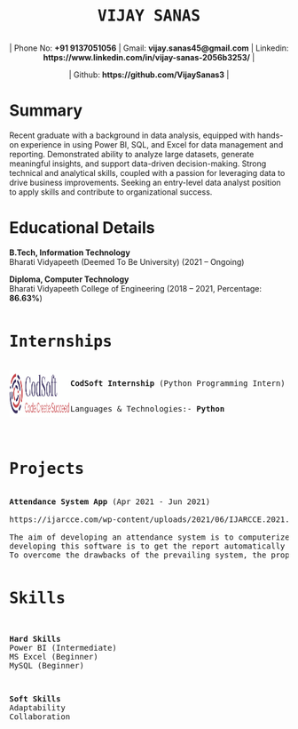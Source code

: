 <pre><h1 align = "center">VIJAY SANAS</pre>

<p align="center">| Phone No: <b>+91 9137051056</b> | Gmail: <b>vijay.sanas45@gmail.com</b> | Linkedin: <b>https://www.linkedin.com/in/vijay-sanas-2056b3253/</b> |</p><p align="center">| Github: <b>https://github.com/VijaySanas3</b> |</p>

<h1>Summary</h1>
<p>Recent graduate with a background in data analysis, equipped with hands-on experience in using Power BI, SQL, and Excel for data management and reporting. Demonstrated ability to analyze large datasets, generate meaningful insights, and support data-driven decision-making. Strong technical and analytical skills, coupled with a passion for leveraging data to drive business improvements. Seeking an entry-level data analyst position to apply skills and contribute to organizational success.
</p>
<h1>Educational Details</h1>
<p><b>B.Tech, Information Technology</b><br>                         
Bharati Vidyapeeth (Deemed To Be University) (2021 – Ongoing)</p>  
<p><b>Diploma, Computer Technology</b><br>                        
Bharati Vidyapeeth College of Engineering (2018 – 2021, Percentage: <b>86.63%</b>)</p>


<pre>
<h1>Internships</h1>
<img align="left" height="85px" width="110px" alt="CodSoft" src="codsoft logo.png?raw=true"/>
<b>CodSoft Internship</b> (Python Programming Intern)<br>
<p>Languages & Technologies:- <b>Python</b></p>
</pre>

<pre>
<h1>Projects</h1>
<b>Attendance System App</b> (Apr 2021 - Jun 2021)
<br>https://ijarcce.com/wp-content/uploads/2021/06/IJARCCE.2021.10639.pdf
<br>The aim of developing an attendance system is to computerize the traditional way of taking attendance. Another purpose for 
developing this software is to get the report automatically at the end of the session or in between sessions. 
To overcome the drawbacks of the prevailing system, the proposed system has evolved.
</pre>

<pre>
<h1>Skills</h1>
<p><b>Hard Skills</b>
Power BI (Intermediate)
MS Excel (Beginner)   
MySQL (Beginner)</p>
<p><b>Soft Skills</b>
Adaptability
Collaboration</p>
</pre>
